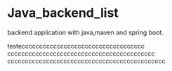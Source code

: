 # Java_backend_list
backend application with java,maven and spring boot.

testeccccccccccccccccccccccccccccccccccc
cccccccccccccccccccccccccccccccccccccccccc
ccccccccccccccccccccccccccccccccccccccccccccc